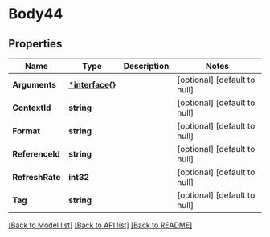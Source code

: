 # Body44

## Properties
Name | Type | Description | Notes
------------ | ------------- | ------------- | -------------
**Arguments** | [***interface{}**](interface{}.md) |  | [optional] [default to null]
**ContextId** | **string** |  | [optional] [default to null]
**Format** | **string** |  | [optional] [default to null]
**ReferenceId** | **string** |  | [optional] [default to null]
**RefreshRate** | **int32** |  | [optional] [default to null]
**Tag** | **string** |  | [optional] [default to null]

[[Back to Model list]](../README.md#documentation-for-models) [[Back to API list]](../README.md#documentation-for-api-endpoints) [[Back to README]](../README.md)

